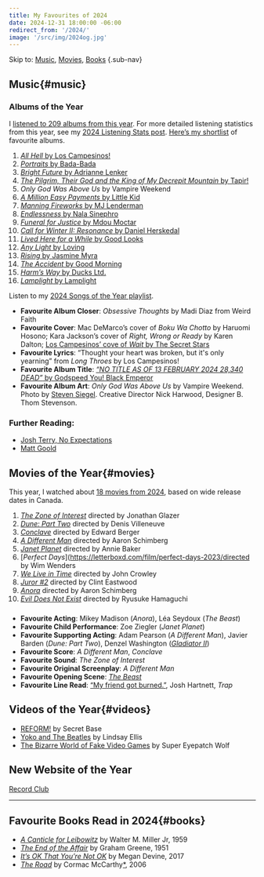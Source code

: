 ```yaml
---
title: My Favourites of 2024
date: 2024-12-31 18:00:00 -06:00
redirect_from: '/2024/'
image: '/src/img/2024og.jpg'
---
```


Skip to: [Music](#music), [Movies](#movies), [Books](#books) {.sub-nav}

## Music{#music}

### Albums of the Year

I [listened to 209 albums from this year](https://record.club/jd/releases/albums?year=2024). For more detailed listening statistics from this year, see my [2024 Listening Stats post](/journal/2024/listening/). [Here’s my shortlist](https://record.club/jd/lists/2024-shortlist) of favourite albums.

1. [*All Hell* by Los Campesinos!](https://loscampesinos.bandcamp.com/album/all-hell)
2. [*Portraits* by Bada-Bada](https://bada-bada.bandcamp.com/album/portraits)
3. [*Bright Future* by Adrianne Lenker](https://adriannelenker.bandcamp.com/album/bright-future)
4. [*The Pilgrim, Their God and the King of My Decrepit Mountain* by Tapir!](https://tapir-exclamation-mark.bandcamp.com/album/the-pilgrim-their-god-and-the-king-of-my-decrepit-mountain)
5. *Only God Was Above Us* by Vampire Weekend
6. [*A Million Easy Payments* by Little Kid](https://littlekid.bandcamp.com/album/a-million-easy-payments)
7. [*Manning Fireworks* by MJ Lenderman](https://mjlenderman.bandcamp.com/album/manning-fireworks)
8. [*Endlessness* by Nala Sinephro](https://nalasinephro.bandcamp.com/album/endlessness)
9. [*Funeral for Justice* by Mdou Moctar](https://mdoumoctar.bandcamp.com/album/funeral-for-justice)
10. [*Call for Winter II: Resonance* by Daniel Herskedal](https://danielherskedal.bandcamp.com/album/call-for-winter-ii-resonance)
11. [*Lived Here for a While* by Good Looks](https://goodlooksband.bandcamp.com/album/lived-here-for-a-while)
12. [*Any Light* by Loving](https://loving.bandcamp.com/album/any-light)
13. [*Rising* by Jasmine Myra](https://jasminemyra.bandcamp.com/album/rising)
14. [*The Accident* by Good Morning](https://goodmorningisaband.bandcamp.com/album/the-accident)
15. [*Harm’s Way* by Ducks Ltd.](https://ducksltdband.bandcamp.com/album/harms-way)
16. [*Lamplight* by Lamplight]()

Listen to my [2024 Songs of the Year playlist](https://music.apple.com/ca/playlist/2024-songs-of-the-year-so-far/pl.u-rloGt9kBXvX).

- **Favourite Album Closer**: *Obsessive Thoughts* by Madi Diaz from Weird Faith
- **Favourite Cover**: Mac DeMarco’s cover of *Boku Wa Chotto* by Haruomi Hosono; Kara Jackson’s cover of *Right, Wrong or Ready* by Karen Dalton; [Los Campesinos’ cove of *Wait* by The Secret Stars](https://loscampesinos.bandcamp.com/track/wait-the-secret-stars-cover-2)
- **Favourite Lyrics**: “Thought your heart was broken, but it's only yearning” from *Long Throes* by Los Campesinos!
- **Favourite Album Title**: [*“NO TITLE AS OF 13 FEBRUARY 2024 28,340 DEAD”* by Godspeed You! Black Emperor](https://godspeedyoublackemperor.bandcamp.com/album/no-title-as-of-13-february-2024-28340-dead)
- **Favourite Album Art**: *Only God Was Above Us* by Vampire Weekend. Photo by [Steven Siegel](https://stevensiegelphotographer.com/ogwau.html). Creative Director Nick Harwood, Designer B. Thom Stevenson.

### Further Reading:
- [Josh Terry, No Expectations](https://www.noexpectations.fyi/p/the-60-best-albums-of-2024)
- [Matt Goold](https://mattgoold.medium.com/favorite-albums-of-2024-813573f47689)

## Movies of the Year{#movies}
This year, I watched about [18 movies from 2024](https://letterboxd.com/jondueck/films/diary/for/2024/decade/2020s/), based on wide release dates in Canada.

1. [*The Zone of Interest*](https://letterboxd.com/film/the-zone-of-interest/) directed by Jonathan Glazer
2. [*Dune: Part Two*](https://letterboxd.com/film/dune-part-two/) directed by Denis Villeneuve
3. [*Conclave*](https://letterboxd.com/film/conclave/) directed by Edward Berger
4. [*A Different Man*](https://letterboxd.com/film/a-different-man/) directed by Aaron Schimberg
5. [*Janet Planet*](https://letterboxd.com/film/janet-planet/) directed by Annie Baker
6. [*Perfect Days*](https://letterboxd.com/film/perfect-days-2023/directed by Wim Wenders
7. [*We Live in Time*](https://letterboxd.com/film/we-live-in-time/) directed by John Crowley
8. [*Juror #2*](https://letterboxd.com/film/juror-2/) directed by Clint Eastwood
9. [*Anora*](https://letterboxd.com/film/anora/) directed by Aaron Schimberg
10. [*Evil Does Not Exist*](https://letterboxd.com/film/evil-does-not-exist/) directed by Ryusuke Hamaguchi

### 
- **Favourite Acting**: Mikey Madison (*Anora*), Léa Seydoux (*The Beast*)
- **Favourite Child Performance**: Zoe Ziegler (*Janet Planet*)
- **Favourite Supporting Acting**: Adam Pearson (*A Different Man*), Javier Barden (*Dune: Part Two*), Denzel Washington ([*Gladiator II*](https://letterboxd.com/film/gladiator-ii/))
- **Favourite Score**: *A Different Man*, *Conclave*
- **Favourite Sound**: *The Zone of Interest*
- **Favourite Original Screenplay**: *A Different Man*
- **Favourite Opening Scene**: [*The Beast*](https://letterboxd.com/film/the-beast-2023-1/)
- **Favourite Line Read**: [“My friend got burned.”](https://x.com/saladmonkeyy/status/1831103567404704197), Josh Hartnett, *Trap*

## Videos of the Year{#videos}
- [REFORM!](https://youtu.be/NqqaW1LrMTY) by Secret Base
- [Yoko and The Beatles](https://youtu.be/SMOABV_zgrk) by Lindsay Ellis
- [The Bizarre World of Fake Video Games](https://youtu.be/Q8GnM5xD1k4) by Super Eyepatch Wolf

## New Website of the Year
[Record Club](https://record.club)

---

## Favourite Books Read in 2024{#books}
- [*A Canticle for Leibowitz*](https://www.goodreads.com/book/show/25469159-a-canticle-for-leibowitz) by Walter M. Miller Jr, 1959
- [*The End of the Affair*](https://www.goodreads.com/book/show/45183698-the-end-of-the-affair) by Graham Greene, 1951
- [*It’s OK That You’re Not OK*](https://www.goodreads.com/book/show/34303824-it-s-ok-that-you-re-not-ok) by Megan Devine, 2017
- [*The Road*](https://www.goodreads.com/book/show/350540.The_Road) by Cormac McCarthy[*](https://www.vanityfair.com/style/story/cormac-mccarthy-secret-muse-exclusive), 2006